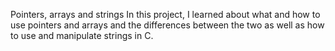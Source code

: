 Pointers, arrays and strings
In this project, I learned about what and how to use pointers and arrays and the differences between the two as well as how to use and manipulate strings in C.


